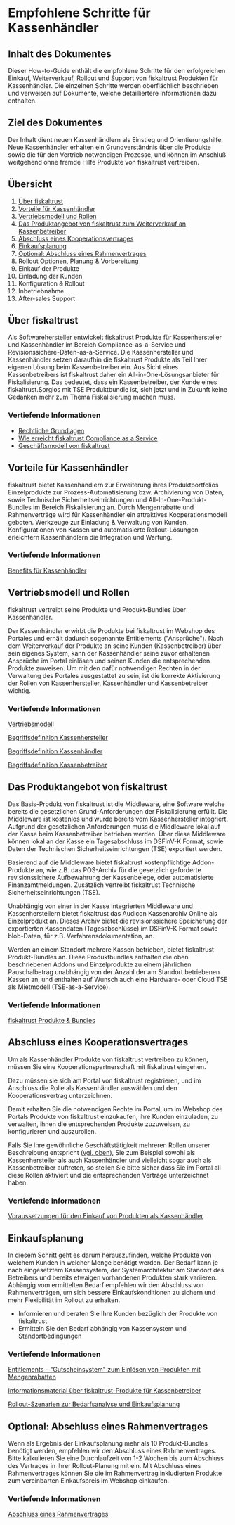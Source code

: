 # Empfohlene Schritte für Kassenhändler

## Inhalt des Dokumentes

Dieser How-to-Guide enthält die empfohlene Schritte für den erfolgreichen Einkauf, Weiterverkauf, Rollout und Support von fiskaltrust Produkten für Kassenhändler. Die einzelnen Schritte werden oberflächlich beschrieben und verweisen auf Dokumente, welche detailliertere Informationen dazu enthalten.

## Ziel des Dokumentes

Der Inhalt dient neuen Kassenhändlern als Einstieg und Orientierungshilfe. Neue Kassenhändler erhalten ein Grundverständnis über die Produkte sowie die für den Vertrieb notwendigen Prozesse, und können im Anschluß weitgehend ohne fremde Hilfe Produkte von fiskaltrust vertreiben.

## Übersicht

1. [Über fiskaltrust](#über-fiskaltrust)
2. [Vorteile für Kassenhändler](#vorteile-für-kassenhändler)
3. [Vertriebsmodell und Rollen](#vertriebsmodell-und-rollen)
4. [Das Produktangebot von fiskaltrust zum Weiterverkauf an Kassenbetreiber](#das-produktangebot-von-fiskaltrust)
5. [Abschluss eines Kooperationsvertrages](#abschluss-eines-kooperationsvertrages)
6. [Einkaufsplanung](#einkaufsplanung)
7. [Optional: Abschluss eines Rahmenvertrages](#optional-abschluss-eines-rahmenvertrages)
8. Rollout Optionen, Planung & Vorbereitung
9. Einkauf der Produkte
10. Einladung der Kunden
11. Konfiguration & Rollout
12. Inbetriebnahme
13. After-sales Support

## Über fiskaltrust

Als Softwarehersteller entwickelt fiskaltrust Produkte für Kassenhersteller und Kassenhändler im Bereich Compliance-as-a-Service und Revisionssichere-Daten-as-a-Service. Die Kassenhersteller und Kassenhändler setzen daraufhin die fiskaltrust Produkte als Teil Ihrer eigenen Lösung beim Kassenbetreiber ein. Aus Sicht eines Kassenbetreibers ist fiskaltrust daher ein All-in-One-Lösungsanbieter für Fiskalisierung. Das bedeutet, dass ein Kassenbetreiber, der Kunde eines fiskaltrust.Sorglos mit TSE Produktbundle ist, sich jetzt und in Zukunft keine Gedanken mehr zum Thema Fiskalisierung machen muss.

### Vertiefende Informationen

- [Rechtliche Grundlagen](../product-service-description/DE-rechtliche-grundlagen.md)
- [Wie erreicht fiskaltrust Compliance as a Service](../product-service-description/README.md)
- [Geschäftsmodell von fiskaltrust](../product-service-description/DE-business-model.md)

## Vorteile für Kassenhändler

fiskaltrust bietet Kassenhändlern zur Erweiterung ihres Produktportfolios Einzelprodukte zur Prozess-Automatisierung bzw. Archivierung von Daten, sowie Technische Sicherheitseinrichtungen und All-In-One-Produkt-Bundles im Bereich Fiskalisierung an. Durch Mengenrabatte und Rahmenverträge wird für Kassenhändler ein attraktives Kooperationsmodell geboten. Werkzeuge zur Einladung & Verwaltung von Kunden, Konfigurationen von Kassen und automatisierte Rollout-Lösungen erleichtern Kassenhändlern die Integration und Wartung.

### Vertiefende Informationen

[Benefits für Kassenhändler](02-pre-sales/benefits-for-posdealers.md)

## Vertriebsmodell und Rollen

fiskaltrust vertreibt seine Produkte und Produkt-Bundles über Kassenhändler. 

Der Kassenhändler erwirbt die Produkte bei fiskaltrust im Webshop des Portales und erhält dadurch sogenannte Entitlements ("Ansprüche"). Nach dem Weiterverkauf der Produkte an seine Kunden (Kassenbetreiber) über sein eigenes System, kann der Kassenhändler seine zuvor erhaltenen Ansprüche im Portal einlösen und seinen Kunden die entsprechenden Produkte zuweisen. Um mit den dafür notwendigen Rechten in der Verwaltung des Portales ausgestattet zu sein, ist die korrekte Aktivierung der Rollen von Kassenhersteller, Kassenhändler und Kassenbetreiber wichtig.

### Vertiefende Informationen

[Vertriebsmodell](vertriebsmodell.md)  

[Begriffsdefinition Kassenhersteller](../glossar/README.md#kassenhersteller-poscreator)

[Begriffsdefinition Kassenhändler](../glossar/README.md#kassenhändler-posdealer)

[Begriffsdefinition Kassenbetreiber](../glossar/README.md#kassenbetreiber-posdoperator)

## Das Produktangebot von fiskaltrust

Das Basis-Produkt von fiskaltrust ist die Middleware, eine Software welche bereits die gesetzlichen Grund-Anforderungen der Fiskalisierung erfüllt. Die Middleware ist kostenlos und wurde bereits vom Kassenhersteller integriert. Aufgrund der gesetzlichen Anforderungen muss die Middleware lokal auf der Kasse beim Kassenbetreiber betrieben werden. Über diese Middleware können lokal an der Kasse ein Tagesabschluss im DSFinV-K Format, sowie Daten der Technischen Sicherheitseinrichtungen (TSE) exportiert werden.

Basierend auf die Middleware bietet fiskaltrust kostenpflichtige Addon-Produkte an, wie z.B. das POS-Archiv für die gesetzlich geforderte revisionssichere Aufbewahrung der Kassenbelege, oder automatisierte Finanzamtmeldungen. Zusätzlich vertreibt fiskaltrust Technische Sicherheitseinrichtungen (TSE). 

Unabhängig von einer in der Kasse integrierten Middleware und Kassenherstellern bietet fiskaltrust das Audicon Kassenarchiv Online als Einzelprodukt an. Dieses Archiv bietet die revisionssichere Speicherung der exportierten Kassendaten (Tagesabschlüsse) im DSFinV-K Format sowie blob-Daten, für z.B. Verfahrensdokumentation, an.

Werden an einem Standort mehrere Kassen betrieben, bietet fiskaltrust Produkt-Bundles an. Diese Produktbundles enthalten die oben beschriebenen Addons und Einzelprodukte zu einem jährlichen Pauschalbetrag unabhängig von der Anzahl der am Standort betriebenen Kassen an, und enthalten auf Wunsch auch eine Hardware- oder Cloud TSE als Mietmodell (TSE-as-a-Service). 

### Vertiefende Informationen

[fiskaltrust Produkte & Bundles](01-produkte/README.md) 

## Abschluss eines Kooperationsvertrages

Um als Kassenhändler Produkte von fiskaltrust vertreiben zu können, müssen Sie eine Kooperationspartnerschaft mit fiskaltrust eingehen.

Dazu müssen sie sich am Portal von fiskaltrust registrieren, und im Anschluss die Rolle als Kassenhändler auswählen und den Kooperationsvertrag unterzeichnen.

Damit erhalten Sie die notwendigen Rechte im Portal, um im Webshop des Portals Produkte von fiskaltrust einzukaufen, ihre Kunden einzuladen, zu verwalten, ihnen die entsprechenden Produkte zuzuweisen, zu konfigurieren und auszurollen.

Falls Sie Ihre gewöhnliche Geschäftstätigkeit mehreren Rollen unserer Beschreibung entspricht ([vgl. oben](#vertriebsmodell-und-rollen)), Sie zum Beispiel sowohl als Kassenhersteller als auch Kassenhändler und vielleicht sogar auch als Kassenbetreiber auftreten, so stellen Sie bitte sicher dass Sie im Portal all diese Rollen aktiviert und die entsprechenden Verträge unterzeichnet haben.

### Vertiefende Informationen

 [Voraussetzungen für den Einkauf von Produkten als Kassenhändler](02-pre-sales/voraussetzungen-einkauf.md) 

## Einkaufsplanung

In diesem Schritt geht es darum herauszufinden, welche Produkte von welchem Kunden in welcher Menge benötigt werden. Der Bedarf kann je nach eingesetztem Kassensystem, der Systemarchitektur am Standort des Betreibers und bereits etwaigen vorhandenen Produkten stark variieren. Abhängig vom ermittelten Bedarf empfehlen wir den Abschluss von Rahmenverträgen, um sich bessere Einkaufskonditionen zu sichern und mehr Flexibilität im Rollout zu erhalten.

- Informieren und beraten SIe Ihre Kunden bezüglich der Produkte von fiskaltrust
- Ermitteln Sie den Bedarf abhängig von Kassensystem und Standortbedingungen

### Vertiefende Informationen

[Entitlements - "Gutscheinsystem" zum Einlösen von Produkten mit Mengenrabatten](02-pre-sales/entitlements.md) 

[Informationsmaterial über fiskaltrust-Produkte für Kassenbetreiber](02-pre-sales/sales-material.md)

[Rollout-Szenarien zur Bedarfsanalyse und Einkaufsplanung](02-pre-sales/sales-material.md)

## Optional: Abschluss eines Rahmenvertrages

Wenn als Ergebnis der Einkaufsplanung mehr als 10 Produkt-Bundles benötigt werden, empfehlen wir den Abschluss eines Rahmenvertrages. Bitte kalkulieren Sie eine Durchlaufzeit von 1-2 Wochen bis zum Abschluss des Vertrages in Ihrer Rollout-Planung mit ein. Mit Abschluss eines Rahmenvertrages können Sie die im Rahmenvertrag inkludierten Produkte zum vereinbarten Einkaufspreis im Webshop einkaufen.

### Vertiefende Informationen

[Abschluss eines Rahmenvertrages](02-pre-sales/01-purchase-agreement.md)

